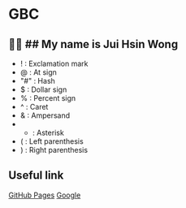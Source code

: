 # GBC
💁🏻 ## My name is Jui Hsin Wong
---
- ! : Exclamation mark
- @ : At sign
- "#" : Hash
- $ : Dollar sign
- % : Percent sign
- ^ : Caret
- & : Ampersand
- * : Asterisk
- ( : Left parenthesis
- ) : Right parenthesis

Useful link
---
[GitHub Pages](https://pages.github.com/)
[Google](https://www.google.com/)


